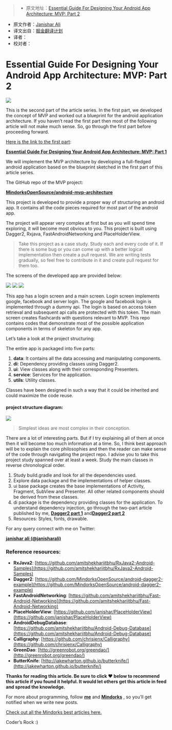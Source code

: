 > * 原文地址：[Essential Guide For Designing Your Android App Architecture: MVP: Part 2](https://blog.mindorks.com/essential-guide-for-designing-your-android-app-architecture-mvp-part-2-b2ac6f3f9637#.k8ic3b2b3)
* 原文作者：[Janishar Ali](https://blog.mindorks.com/@janishar.ali?source=post_header_lockup)
* 译文出自：[掘金翻译计划](https://github.com/xitu/gold-miner)
* 译者：
* 校对者：

# Essential Guide For Designing Your Android App Architecture: MVP: Part 2 #

<img class="progressiveMedia-noscript js-progressiveMedia-inner" src="https://cdn-images-1.medium.com/max/2000/1*eHluapKk6_AaHNd2gkLi3A.png">

This is the second part of the article series. In the first part, we developed the concept of MVP and worked out a blueprint for the android application architecture. If you haven’t read the first part then most of the following article will not make much sense. So, go through the first part before proceeding forward.

[Here is the link to the first part](https://github.com/xitu/gold-miner/blob/master/TODO/essential-guide-for-designing-your-android-app-architecture-mvp-part.md):

[**Essential Guide For Designing Your Android App Architecture: MVP: Part 1**](https://github.com/xitu/gold-miner/blob/master/TODO/essential-guide-for-designing-your-android-app-architecture-mvp-part.md) 

We will implement the MVP architecture by developing a full-fledged android application based on the blueprint sketched in the first part of this article series.

The GitHub repo of the MVP project:

[**MindorksOpenSource/android-mvp-architecture**](https://github.com/MindorksOpenSource/android-mvp-architecture)

This project is developed to provide a proper way of structuring an android app. It contains all the code pieces required for most part of the android app.

The project will appear very complex at first but as you will spend time exploring, it will become most obvious to you. This project is built using Dagger2, Rxjava, FastAndroidNetworking and PlaceHolderView.

> Take this project as a case study. Study each and every code of it. If there is some bug or you can come up with a better logical implementation then create a pull request. We are writing tests gradually, so feel free to contribute in it and create pull request for them too.

The screens of the developed app are provided below:

<img class="progressiveMedia-noscript js-progressiveMedia-inner" src="https://cdn-images-1.medium.com/max/400/1*qJTkiwJEUD8nW3VE5qr-9Q.png">

<img class="progressiveMedia-noscript js-progressiveMedia-inner" src="https://cdn-images-1.medium.com/max/400/1*DO5gQCd9qJ7_WMaIof2eBQ.png">

<img class="progressiveMedia-noscript js-progressiveMedia-inner" src="https://cdn-images-1.medium.com/max/400/1*d4WOBPrzv7N19tfkeY636Q.gif">

This app has a login screen and a main screen. Login screen implements google, facebook and server login. The google and facebook login is implemented through a dummy api. The login is based on access token retrieval and subsequent api calls are protected with this token. The main screen creates flashcards with questions relevant to MVP. This repo contains codes that demonstrate most of the possible application components in terms of skeleton for any app.

Let’s take a look at the project structuring:

The entire app is packaged into five parts:

1. **data**: It contains all the data accessing and manipulating components.
2. **di**: Dependency providing classes using Dagger2.
3. **ui**: View classes along with their corresponding Presenters.
4. **service**: Services for the application.
5. **utils**: Utility classes.

Classes have been designed in such a way that it could be inherited and could maximize the code reuse.

#### project structure diagram: ####

<img class="progressiveMedia-noscript js-progressiveMedia-inner" src="https://cdn-images-1.medium.com/max/1000/1*SnfdPTpsXXSvojWE-joSJw.png">

> Simplest ideas are most complex in their conception.

There are a lot of interesting parts. But if I try explaining all of them at once then it will become too much information at a time. So, I think best approach will be to explain the core philosophies and then the reader can make sense of the code through navigating the project repo. I advise you to take this project study spanned over at least a week. Study the main classes in reverse chronological order.

1. Study build.gradle and look for all the dependencies used.
2. Explore data package and the implementations of helper classes.
3. ui base package creates the base implementations of Activity, Fragment, SubView and Presenter. All other related components should be derived from these classes.
4. di package is the dependency providing classes for the application. To understand dependency injection, go through the two-part article published by me, [**Dagger2 part 1**](https://blog.mindorks.com/introduction-to-dagger-2-using-dependency-injection-in-android-part-1-223289c2a01b#.bse4rt4mz) and[**Dagger2 part 2**](https://blog.mindorks.com/introduction-to-dagger-2-using-dependency-injection-in-android-part-2-b55857911bcd#.lahv7yh36) 
5. Resources: Styles, fonts, drawable.

For any query connect with me on Twitter:

[**janishar ali (@janisharali)**](https://twitter.com/janisharali)

### Reference resources: ###

- **RxJava2**: [https://github.com/amitshekhariitbhu/RxJava2-Android-Samples](https://github.com/amitshekhariitbhu/RxJava2-Android-Samples) 
- **Dagger2**: [https://github.com/MindorksOpenSource/android-dagger2-example](https://github.com/MindorksOpenSource/android-dagger2-example)
- **FastAndroidNetworking**: [https://github.com/amitshekhariitbhu/Fast-Android-Networking](https://github.com/amitshekhariitbhu/Fast-Android-Networking)
- **PlaceHolderView**: [https://github.com/janishar/PlaceHolderView](https://github.com/janishar/PlaceHolderView)
- **AndroidDebugDatabase**: [https://github.com/amitshekhariitbhu/Android-Debug-Database](https://github.com/amitshekhariitbhu/Android-Debug-Database)
- **Calligraphy**: [https://github.com/chrisjenx/Calligraphy](https://github.com/chrisjenx/Calligraphy)
- **GreenDao**: [http://greenrobot.org/greendao/](http://greenrobot.org/greendao/)
- **ButterKnife**: [http://jakewharton.github.io/butterknife/](http://jakewharton.github.io/butterknife/) 

**Thanks for reading this article. Be sure to click ❤ below to recommend this article if you found it helpful. It would let others get this article in feed and spread the knowledge.**

For more about programming, follow [**me**](https://medium.com/@janishar.ali) and [**Mindorks**](https://blog.mindorks.com/) , so you’ll get notified when we write new posts.

[Check out all the Mindorks best articles here.](https://mindorks.com/blogs) 

Coder’s Rock :)
